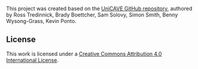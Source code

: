 This project was created based on the [UniCAVE GitHub repository](https://github.com/widVE/UniCAVE), authored by Ross Tredinnick, Brady Boettcher, Sam Solovy, Simon Smith, Benny Wysong-Grass, Kevin Ponto.

## License
This work is licensed under a [Creative Commons Attribution 4.0 International License](https://creativecommons.org/licenses/by/4.0/).
